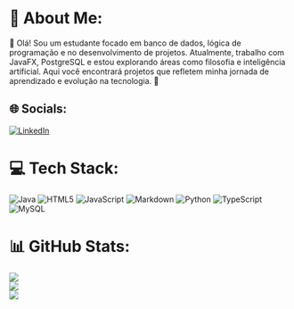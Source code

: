 # 💫 About Me:
👋 Olá! Sou um estudante focado em banco de dados, lógica de programação e no desenvolvimento de projetos. Atualmente, trabalho com JavaFX, PostgreSQL e estou explorando áreas como filosofia e inteligência artificial. Aqui você encontrará projetos que refletem minha jornada de aprendizado e evolução na tecnologia. 🚀


## 🌐 Socials:
[![LinkedIn](https://img.shields.io/badge/LinkedIn-%230077B5.svg?logo=linkedin&logoColor=white)](https://linkedin.com/in/jwesley) 

# 💻 Tech Stack:
![Java](https://img.shields.io/badge/java-%23ED8B00.svg?style=for-the-badge&logo=openjdk&logoColor=white) ![HTML5](https://img.shields.io/badge/html5-%23E34F26.svg?style=for-the-badge&logo=html5&logoColor=white) ![JavaScript](https://img.shields.io/badge/javascript-%23323330.svg?style=for-the-badge&logo=javascript&logoColor=%23F7DF1E) ![Markdown](https://img.shields.io/badge/markdown-%23000000.svg?style=for-the-badge&logo=markdown&logoColor=white) ![Python](https://img.shields.io/badge/python-3670A0?style=for-the-badge&logo=python&logoColor=ffdd54) ![TypeScript](https://img.shields.io/badge/typescript-%23007ACC.svg?style=for-the-badge&logo=typescript&logoColor=white) ![MySQL](https://img.shields.io/badge/mysql-4479A1.svg?style=for-the-badge&logo=mysql&logoColor=white)
# 📊 GitHub Stats:
![](https://github-readme-stats.vercel.app/api?username=jwesleey&theme=nightowl&hide_border=false&include_all_commits=false&count_private=false)<br/>
![](https://github-readme-streak-stats.herokuapp.com/?user=jwesleey&theme=nightowl&hide_border=false)<br/>
![](https://github-readme-stats.vercel.app/api/top-langs/?username=jwesleey&theme=nightowl&hide_border=false&include_all_commits=false&count_private=false&layout=compact)

<!-- Proudly created with GPRM ( https://gprm.itsvg.in ) -->
